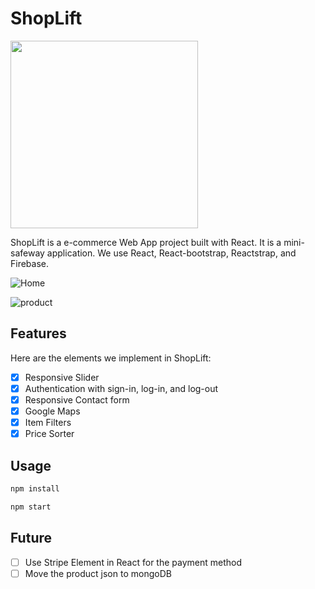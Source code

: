 # ShopLift
<img src="https://github.com/brucelin1218/ShopLift/blob/master/ShopLift%20logo.jpg" width = "300"/>

ShopLift is a e-commerce Web App project built with React. It is a mini-safeway
application. We use React, React-bootstrap, Reactstrap, and Firebase.

![Home](docs/home.jpg)

![product](docs/product.jpg)

## Features

Here are the elements we implement in ShopLift:
- [x] Responsive Slider
- [x] Authentication with sign-in, log-in, and log-out
- [x] Responsive Contact form
- [x] Google Maps
- [x] Item Filters
- [x] Price Sorter

## Usage

```javascript
npm install

npm start
```

## Future

- [ ] Use Stripe Element in React for the payment method
- [ ] Move the product json to mongoDB
